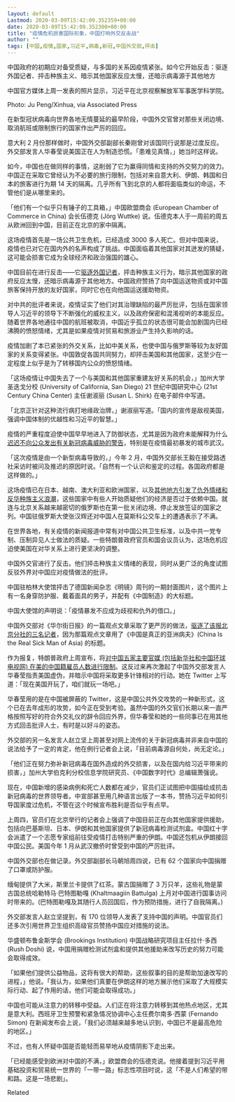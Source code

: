 ```yaml
---
layout: default
Lastmod: 2020-03-09T15:42:09.352359+00:00
date: 2020-03-09T15:42:09.352300+00:00
title: "疫情危机损害国际形象，中国打响外交反击战"
author: ""
tags: [中国,疫情,国家,习近平,病毒,新冠,中国外交部,抨击]
---
```


中国政府的初期应对备受质疑，与多国的关系因疫情紧张。如今它开始反击：驱逐外国记者、抨击种族主义、暗示其他国家反应太慢，还暗示病毒源于其他地方

中国官方媒体上周一发表的照片​​显示，习近平在北京视察解放军军事医学科学院。

Photo: Ju Peng/Xinhua, via Associated Press

在新型冠状病毒向世界各地无情蔓延的最早阶段，中国外交官曾对那些关闭边境、取消航班或限制旅行的国家作出严厉的回应。

意大利 2 月份那样做时，中国外交部副部长秦刚曾对该国同行说那是过度反应。外交部发言人华春莹说美国正在人为制造恐慌。「患难见真情，」她当时这样说。

如今，中国也在做同样的事情，这削弱了它为赢得同情和支持的外交努力的效力。中国正在采取它曾经认为不必要的旅行限制，包括对来自意大利、伊朗、韩国和日本的旅客进行为期 14 天的隔离。几乎所有飞到北京的人都将面临类似的命运，不管他们是从哪里来的。

「他们有一个似乎只有锤子的工具箱，」中国欧盟商会 (European Chamber of Commerce in China) 会长伍德克 (Jörg Wuttke) 说。伍德克本人于一周前的周五从欧洲回到中国，目前正在北京的家中隔离。

这场疫情首先是一场公共卫生危机，已经造成 3000 多人死亡。但对中国来说，疫情也已对它在国内外的名声构成了挑战。中国面临着其他国家对其迸发的猜疑，这可能会损害它成为全球经济和政治强国的雄心。

中国目前在进行反击——它[驱逐外国记者](https://nei.st/medium/wsj/china-expels-three-wall-street-journal-reporters)，抨击种族主义行为，暗示其他国家的政府反应太慢，还暗示病毒源于其他地方。中国政府赞扬了向中国运送物资或对中国旅客保持开放的友好国家，同时它也在向他国运送援助物资。

对中共的批评者来说，疫情证实了他们对其治理缺陷的最严厉批评，包括在国家领导人习近平的领导下不断强化的威权主义，以及政府保密和混淆视听的本能反应。随着世界各地通往中国的航班被取消，中国近乎孤立的状态很可能会加剧国内已经沸腾的愤怒情绪，尤其是如果疫情对贸易和旅游业产生持久影响的话。

疫情加剧了本已紧张的外交关系，比如中美关系，也使中国与俄罗斯等较为友好国家的关系变得紧张。中国敦促各国共同努力，却抨击美国和其他国家，这至少在一定程度上似乎是为了转移国内公众的愤怒情绪。

「这场疫情让中国失去了一个与美国和其他国家重建友好关系的机会，」加州大学圣迭戈分校 (University of California, San Diego) 21 世纪中国研究中心 (21st Century China Center) 主任谢淑丽 (Susan L. Shirk) 在电子邮件中写道。

「北京正针对这种流行病打地缘政治牌，」谢淑丽写道。「国内的宣传是敌视美国，强调中国体制的优越性和习近平的智慧。」

疫情的严重程度迫使中国早早地进入了防御状态，尤其是因为政府未能解释为什么[迟迟不向公众发出有关新冠病毒威胁的警告](https://nei.st/medium/wsj/how-it-all-started-chinas-early-coronavirus-missteps)，特别是在疫情最初暴发的城市武汉。

「这次疫情是由一个新型病毒导致的，」今年 2 月，中国外交部长王毅在接受路透社采访时被问及推迟的原因时说。「自然有一个认识和鉴定的过程。各国政府都是这样做的。」

这场疫情已在日本、越南、澳大利亚和欧洲国家，以及[其他地方引发了仇外情绪和反华种族主义浪潮](https://nei.st/medium/wsj/chinese-abroad-become-targets-of-suspicion-over-coronavirus)，这些国家中有些人开始质疑他们的经济是否过于依赖中国。就连与北京关系越来越密切的俄罗斯也在第一批关闭边境、停止发放签证的国家之列。中国驻俄罗斯大使张汉辉还对中国人在莫斯科公交车上的遭遇表示了不满。

在世界各地，有关疫情的新闻报道中常有对中国公共卫生标准，以及中共一党专制、压制异见人士做法的质疑。一些特朗普政府官员和国会议员认为，这场危机应迫使美国在对华关系上进行更坚决的调整。

中国外交官进行了反击。他们抨击种族主义情绪的表现，同时从更广泛的角度试图反驳外界对中国应对疫情做法的批评。

中国驻柏林大使馆抨击了德国新闻杂志《明镜》周刊的一期封面图片，这个图片上有一名身穿防护服、戴着面具的男子，并配有《中国制造》的大标题。

中国大使馆的声明说：「疫情暴发不应成为歧视和仇外的借口。」

中国外交部对《华尔街日报》的一篇观点文章采取了更严厉的做法，[驱逐了该报北京分社的三名记者](https://nei.st/medium/wsj/china-expels-three-wall-street-journal-reporters)，因为那篇观点文章用了《中国是真正的亚洲病夫》(China Is the Real Sick Man of Asia) 的标题。

作为报复，特朗普政府上周宣布，将[对中国五家主要官媒 (包括新华社和中国环球电视网) 在美的中国籍雇员人数进行限制](https://nei.st/medium/wsj/u-s-orders-cap-on-chinese-state-media-personnel)。这反过来再次激起了中国外交部发言人华春莹指责美国虚伪，并暗示中国将采取更多针锋相对的行动。她在 Twitter 上写道：「现在美国开玩了，咱们就玩一场吧。」

华春莹用的是在中国被屏蔽的 Twitter，这是中国公共外交攻势的一种新形式，这个已在去年成形的攻势，如今正在受到考验。虽然中国的外交官们长期以来一直严格按照写好的符合外交礼仪的辞令回应外界，但华春莹和她的一些同事已在用其他方式回击批评人士，有时是以好斗的姿态。

外交部的另一名发言人赵立坚上周甚至对网上流传的关于新冠病毒并非来自中国的说法给予了一定的肯定，他在例行记者会上说，「目前病毒源自何处，尚无定论。」

「他们正在努力弥补新冠病毒在国外造成的外交损害，以及在国内给习近平带来的损害，」加州大学伯克利分校信息学院研究员、《中国数字时代》总编辑萧强说。

现在，中国新增的感染病例和死亡人数都在减少，官员们正试图把中国描绘成抗击新冠病毒的世界领导者。中宣部甚至用几种语言出版了一本书，赞扬习近平如何引导国家度过危机，不管在这个时候宣布胜利是否似乎有点早。

上周四，官员们在北京举行的记者会上强调了中国目前正在向其他国家提供援助，包括向巴基斯坦、日本、伊朗和其他国家提供了新冠病毒检测试剂盒。中国红十字会派遣了一个志愿专家组前往受疫情打击特别严重的伊朗。中国还包机从伊朗接回中国公民。美国今年 1 月从武汉撤侨时曾受到中国的严厉批评。

中国外交部也在做记录。外交部副部长马朝旭周四说，已有 62 个国家向中国捐赠了口罩或防护服。

缅甸提供了大米，斯里兰卡提供了红茶。蒙古国捐赠了 3 万只羊，这些礼物是蒙古国总统哈勒特马·巴特图勒嘎 (Khaltmaagiin Battulga) 上月对中国进行国事访问时带来的。(巴特图勒嘎及其随行人员回国后，作为预防措施，进行了自我隔离。)

外交部发言人赵立坚提到，有 170 位领导人发表了支持中国的声明。中国官员们还多次引用世界卫生组织高级官员赞扬中国应对措施的说法。

华盛顿布鲁金斯学会 (Brookings Institution) 中国战略研究项目主任拉什·多西 (Rush Doshi) 说，中国用捐赠检测试剂盒和提供其他援助来改写历史的努力可能会取得成效。

「如果他们提供公益物品，这将有很大的帮助，这些叙事的目的是帮助加速改写的进程，」他说。「我认为，如果他们真要在伊朗这样的地方展示他们采取了大规模实际行动、起了作用的话，他们可能会取得成功。」

中国也可能从注意力的转移中受益。人们正在将注意力转移到其他热点地区，尤其是意大利。西班牙卫生预警和紧急情况协调中心主任费尔南多·西蒙 (Fernando Simon) 在新闻发布会上说，「我们必须越来越多地认识到，中国已不是最高危险的地区。」

不过，也有人怀疑中国是否能轻而易举地从疫情阴影下走出来。

「已经能感受到欧洲对中国的不满，」欧盟商会的伍德克说。他接着提到习近平用基础投资和贸易统一世界的「一带一路」标志性项目时说，这「不是人们希望的带和路。这是一场悲剧」。

Related

